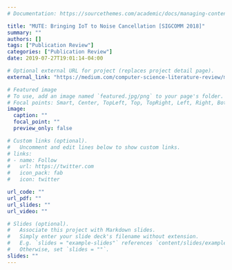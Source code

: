 ```yaml
---
# Documentation: https://sourcethemes.com/academic/docs/managing-content/

title: "MUTE: Bringing IoT to Noise Cancellation [SIGCOMM 2018]"
summary: ""
authors: []
tags: ["Publication Review"]
categories: ["Publication Review"]
date: 2019-07-27T19:01:14-04:00

# Optional external URL for project (replaces project detail page).
external_link: "https://medium.com/computer-science-literature-review/mute-bringing-iot-to-noise-cancellation-sigcomm-2018-4a602638b40c"

# Featured image
# To use, add an image named `featured.jpg/png` to your page's folder.
# Focal points: Smart, Center, TopLeft, Top, TopRight, Left, Right, BottomLeft, Bottom, BottomRight.
image:
  caption: ""
  focal_point: ""
  preview_only: false

# Custom links (optional).
#   Uncomment and edit lines below to show custom links.
# links:
# - name: Follow
#   url: https://twitter.com
#   icon_pack: fab
#   icon: twitter

url_code: ""
url_pdf: ""
url_slides: ""
url_video: ""

# Slides (optional).
#   Associate this project with Markdown slides.
#   Simply enter your slide deck's filename without extension.
#   E.g. `slides = "example-slides"` references `content/slides/example-slides.md`.
#   Otherwise, set `slides = ""`.
slides: ""
---
```

